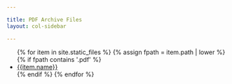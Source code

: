 ```yaml
---

title: PDF Archive Files
layout: col-sidebar

---
```


<ul>
{% for item in site.static_files %}
{% assign fpath = item.path | lower %}
{% if fpath contains '.pdf' %}
<li><a href='{{item.path}}'>{{item.name}}</a></li>
{% endif %}
{% endfor %}
</ul>
